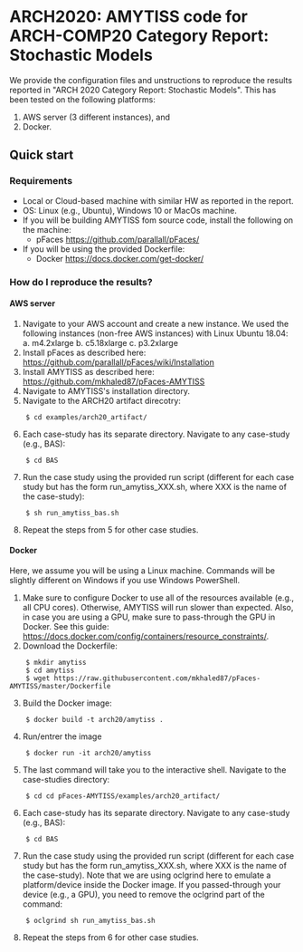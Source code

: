 # ARCH2020: AMYTISS code for ARCH-COMP20 Category Report: Stochastic Models

We provide the configuration files and unstructions to reproduce the results reported in
"ARCH 2020 Category Report: Stochastic Models". This has been tested on the following 
platforms:

1. AWS server (3 different instances), and 
2. Docker. 

## Quick start

### Requirements

- Local or Cloud-based machine with similar HW as reported in the report.
- OS: Linux (e.g., Ubuntu), Windows 10 or MacOs machine.
- If you will be building AMYTISS fom source code, install the following on the machine:
    - pFaces https://github.com/parallall/pFaces/
- If you will be using the provided Dockerfile:
    - Docker https://docs.docker.com/get-docker/

### How do I reproduce the results?

#### AWS server

1. Navigate to your AWS account and create a new instance. We used the following instances (non-free AWS instances) with Linux Ubuntu 18.04:
    a. m4.2xlarge
    b. c5.18xlarge
    c. p3.2xlarge
2. Install pFaces as described here: https://github.com/parallall/pFaces/wiki/Installation
3. Install AMYTISS as described here: https://github.com/mkhaled87/pFaces-AMYTISS
4. Navigate to AMYTISS's installation directory.
5. Navigate to the ARCH20 artifact direcotry:
```
    $ cd examples/arch20_artifact/
```
6. Each case-study has its separate directory. Navigate to any case-study (e.g., BAS):
```
    $ cd BAS
```    
7. Run the case study using the provided run script (different for each case study but has the form run_amytiss_XXX.sh, where XXX is the name of the case-study):
```
    $ sh run_amytiss_bas.sh
```    
8. Repeat the steps from 5 for other case studies.

#### Docker
Here, we assume you will be using a Linux machine. Commands will be slightly different on Windows if you use Windows PowerShell.

1. Make sure to configure Docker to use all of the resources available (e.g., all CPU cores). Otherwise, AMYTISS will run slower than expected. Also, in case you are using a GPU, make sure to pass-through the GPU in Docker. See this guide: https://docs.docker.com/config/containers/resource_constraints/.
2. Download the Dockerfile:
```
    $ mkdir amytiss
    $ cd amytiss
    $ wget https://raw.githubusercontent.com/mkhaled87/pFaces-AMYTISS/master/Dockerfile
```    
3. Build the Docker image:
```
    $ docker build -t arch20/amytiss .
```    
4. Run/entrer the image
```
    $ docker run -it arch20/amytiss
```    
5. The last command will take you to the interactive shell. Navigate to the case-studies directory:
```
    $ cd cd pFaces-AMYTISS/examples/arch20_artifact/
```    
6. Each case-study has its separate directory. Navigate to any case-study (e.g., BAS):
```
    $ cd BAS
```
7. Run the case study using the provided run script (different for each case study but has the form run_amytiss_XXX.sh, where XXX is the name of the case-study). Note that we are using oclgrind here to emulate a platform/device inside the Docker image. If you passed-through your device (e.g., a GPU), you need to remove the oclgrind part of the command:
```
    $ oclgrind sh run_amytiss_bas.sh
```    
8. Repeat the steps from 6 for other case studies.
